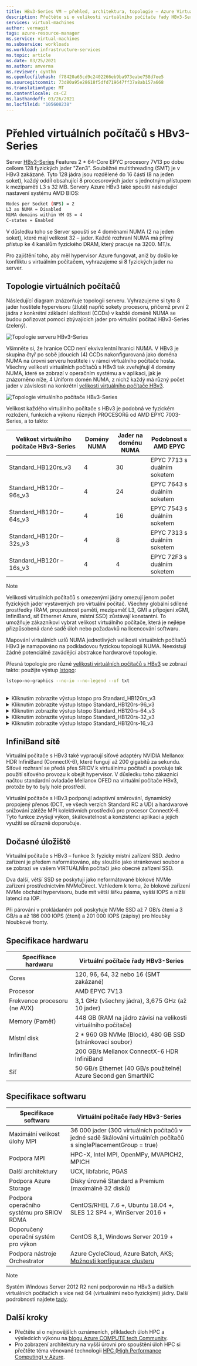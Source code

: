 ```yaml
---
title: HBv3-Series VM – přehled, architektura, topologie – Azure Virtual Machines | Microsoft Docs
description: Přečtěte si o velikosti virtuálního počítače řady HBv3-Series v Azure.
services: virtual-machines
author: vermagit
tags: azure-resource-manager
ms.service: virtual-machines
ms.subservice: workloads
ms.workload: infrastructure-services
ms.topic: article
ms.date: 03/25/2021
ms.author: amverma
ms.reviewer: cynthn
ms.openlocfilehash: f78420a65cd9c2402266eb9ba973eabe758d7ee5
ms.sourcegitcommit: 73d80a95e28618f5dfd719647ff37a8ab157a668
ms.translationtype: MT
ms.contentlocale: cs-CZ
ms.lasthandoff: 03/26/2021
ms.locfileid: "105608238"
---
```

# <a name="hbv3-series-virtual-machine-overview"></a>Přehled virtuálních počítačů s HBv3-Series 

Server [HBv3-Series](../../hbv3-series.md) Features 2 * 64-Core EPYC procesory 7V13 po dobu celkem 128 fyzických jader "Zen3". Souběžné multithreading (SMT) je v HBv3 zakázané. Tyto 128 jádra jsou rozdělené do 16 částí (8 na jeden soket), každý oddíl obsahující 8 procesorových jader s jednotným přístupem k mezipaměti L3 s 32 MB. Servery Azure HBv3 také spouští následující nastavení systému AMD BIOS:

```bash
Nodes per Socket (NPS) = 2
L3 as NUMA = Disabled
NUMA domains within VM OS = 4
C-states = Enabled
```

V důsledku toho se Server spouští se 4 doménami NUMA (2 na jeden soket), které mají velikost 32 – jader. Každé rozhraní NUMA má přímý přístup ke 4 kanálům fyzického DRAM, který pracuje na 3200. MT/s.

Pro zajištění toho, aby měl hypervisor Azure fungovat, aniž by došlo ke konfliktu s virtuálním počítačem, vyhrazujeme si 8 fyzických jader na server.

## <a name="vm-topology"></a>Topologie virtuálních počítačů

Následující diagram znázorňuje topologii serveru. Vyhrazujeme si tyto 8 jader hostitele hypervisoru (žlutě) napříč sokety procesoru, přičemž první 2 jádra z konkrétní základní složitosti (CCDs) v každé doméně NUMA se budou pořizovat pomocí zbývajících jader pro virtuální počítač HBv3-Series (zelený).

![Topologie serveru HBv3-Series](./media/architecture/hbv3/hbv3-topology-server.png)

Všimněte si, že hranice CCD není ekvivalentní hranici NUMA. V HBv3 je skupina čtyř po sobě jdoucích (4) CCDs nakonfigurovaná jako doména NUMA na úrovni serveru hostitele i v rámci virtuálního počítače hosta. Všechny velikosti virtuálních počítačů s HBv3 tak zveřejňují 4 domény NUMA, které se zobrazí v operačním systému a v aplikaci, jak je znázorněno níže, 4 Uniform domén NUMA, z nichž každý má různý počet jader v závislosti na konkrétní [velikosti virtuálního počítače HBv3](../../hbv3-series.md).

![Topologie virtuálního počítače HBv3-Series](./media/architecture/hbv3/hbv3-topology-vm.png)

Velikost každého virtuálního počítače s HBv3 je podobná ve fyzickém rozložení, funkcích a výkonu různých PROCESORů od AMD EPYC 7003-Series, a to takto:

| Velikost virtuálního počítače HBv3-Series             | Domény NUMA | Jader na doménu NUMA  | Podobnost s AMD EPYC         |
|---------------------------------|--------------|------------------------|----------------------------------|
Standard_HB120rs_v3               | 4            | 30                     | EPYC 7713 s duálním soketem            |
Standard_HB120r – 96s_v3            | 4            | 24                     | EPYC 7643 s duálním soketem            |
Standard_HB120r – 64s_v3            | 4            | 16                     | EPYC 7543 s duálním soketem            |
Standard_HB120r – 32s_v3            | 4            | 8                      | EPYC 7313 s duálním soketem            |
Standard_HB120r – 16s_v3            | 4            | 4                      | EPYC 72F3 s duálním soketem            |

> [!NOTE]
> Velikosti virtuálních počítačů s omezenými jádry omezují jenom počet fyzických jader vystavených pro virtuální počítač. Všechny globální sdílené prostředky (RAM, propustnost paměti, mezipaměť L3, GMI a připojení xGMI, InfiniBand, síť Ethernet Azure, místní SSD) zůstávají konstantní. To umožňuje zákazníkovi vybrat velikost virtuálního počítače, která je nejlépe přizpůsobená dané sadě úloh nebo požadavků na licencování softwaru.

Mapování virtuálních uzlů NUMA jednotlivých velikostí virtuálních počítačů HBv3 je namapováno na podkladovou fyzickou topologii NUMA. Neexistují žádné potenciálně zavádějící abstrakce hardwarové topologie. 

Přesná topologie pro různé [velikosti virtuálních počítačů s HBv3](../../hbv3-series.md) se zobrazí takto: použijte výstup [lstopo](https://linux.die.net/man/1/lstopo):
```bash
lstopo-no-graphics --no-io --no-legend --of txt
```
<br>
<details>
<summary>Kliknutím zobrazíte výstup lstopo pro Standard_HB120rs_v3</summary>

![lstopo výstup pro virtuální počítač HBv3-120](./media/architecture/hbv3/hbv3-120-lstopo.png)
</details>

<details>
<summary>Kliknutím zobrazíte výstup lstopo Standard_HB120rs-96_v3</summary>

![lstopo výstup pro virtuální počítač HBv3-96](./media/architecture/hbv3/hbv3-96-lstopo.png)
</details>

<details>
<summary>Kliknutím zobrazíte výstup lstopo Standard_HB120rs-64_v3</summary>

![výstup lstopo pro virtuální počítač HBv3-64](./media/architecture/hbv3/hbv3-64-lstopo.png)
</details>

<details>
<summary>Kliknutím zobrazíte výstup lstopo Standard_HB120rs-32_v3</summary>

![výstup lstopo pro virtuální počítač s HBv3-32](./media/architecture/hbv3/hbv3-32-lstopo.png)
</details>

<details>
<summary>Kliknutím zobrazíte výstup lstopo Standard_HB120rs-16_v3</summary>

![lstopo výstup pro virtuální počítač s HBv3-16](./media/architecture/hbv3/hbv3-16-lstopo.png)
</details>

## <a name="infiniband-networking"></a>InfiniBand sítě
Virtuální počítače s HBv3 také vypracují síťové adaptéry NVIDIA Mellanox HDR InfiniBand (ConnectX-6), které fungují až 200 gigabitů za sekundu. Síťové rozhraní se předá přes SRIOV k virtuálnímu počítači a povoluje tak použití síťového provozu k obejít hypervisor. V důsledku toho zákazníci načtou standardní ovladače Mellanox OFED na virtuální počítače HBv3, protože by to byly holé prostředí.

Virtuální počítače s HBv3 podporují adaptivní směrování, dynamický propojený přenos (DCT, ve všech verzích Standard RC a UD) a hardwarové snižování zátěže MPI kolektivních prostředků pro procesor ConnectX-6. Tyto funkce zvyšují výkon, škálovatelnost a konzistenci aplikací a jejich využití se důrazně doporučuje.

## <a name="temporary-storage"></a>Dočasné úložiště
Virtuální počítače s HBv3 – funkce 3: fyzicky místní zařízení SSD. Jedno zařízení je předem naformátováno, aby sloužilo jako stránkovací soubor a se zobrazí ve vašem VIRTUÁLNÍm počítači jako obecné zařízení SSD.

Dva další, větší SSD se poskytují jako neformátované blokové NVMe zařízení prostřednictvím NVMeDirect. Vzhledem k tomu, že blokové zařízení NVMe obchází hypervisoru, bude mít větší šířku pásma, vyšší IOPS a nižší latenci na IOP.

Při párování v prokládaném poli poskytuje NVMe SSD až 7 GB/s čtení a 3 GB/s a až 186 000 IOPS (čtení) a 201 000 IOPS (zápisy) pro hloubky hloubkové fronty.

## <a name="hardware-specifications"></a>Specifikace hardwaru 

| Specifikace hardwaru          | Virtuální počítače řady HBv3-Series              |
|----------------------------------|----------------------------------|
| Cores                            | 120, 96, 64, 32 nebo 16 (SMT zakázané)               | 
| Procesor                              | AMD EPYC 7V13                   | 
| Frekvence procesoru (ne AVX)          | 3,1 GHz (všechny jádra), 3,675 GHz (až 10 jader)    | 
| Memory (Paměť)                           | 448 GB (RAM na jádro závisí na velikosti virtuálního počítače)         | 
| Místní disk                       | 2 * 960 GB NVMe (Block), 480 GB SSD (stránkovací soubor) | 
| InfiniBand                       | 200 GB/s Mellanox ConnectX-6 HDR InfiniBand | 
| Síť                          | 50 GB/s Ethernet (40 GB/s použitelné) Azure Second gen SmartNIC | 

## <a name="software-specifications"></a>Specifikace softwaru 

| Specifikace softwaru        | Virtuální počítače řady HBv3-Series                                            | 
|--------------------------------|-----------------------------------------------------------|
| Maximální velikost úlohy MPI               | 36 000 jader (300 virtuálních počítačů v jedné sadě škálování virtuálních počítačů s singlePlacementGroup = true) |
| Podpora MPI                    | HPC-X, Intel MPI, OpenMPy, MVAPICH2, MPICH  |
| Další architektury          | UCX, libfabric, PGAS                  |
| Podpora Azure Storage          | Disky úrovně Standard a Premium (maximálně 32 disků)              |
| Podpora operačního systému pro SRIOV RDMA      | CentOS/RHEL 7.6 +, Ubuntu 18.04 +, SLES 12 SP4 +, WinServer 2016 +           |
| Doporučený operační systém pro výkon | CentOS 8,1, Windows Server 2019 +
| Podpora nástroje Orchestrator           | Azure CycleCloud, Azure Batch, AKS; [Možnosti konfigurace clusteru](../../sizes-hpc.md#cluster-configuration-options)                      | 

> [!NOTE] 
> Systém Windows Server 2012 R2 není podporován na HBv3 a dalších virtuálních počítačích s více než 64 (virtuálními nebo fyzickými) jádry. Další podrobnosti najdete [tady](https://docs.microsoft.com/windows-server/virtualization/hyper-v/supported-windows-guest-operating-systems-for-hyper-v-on-windows).

## <a name="next-steps"></a>Další kroky

- Přečtěte si o nejnovějších oznámeních, příkladech úloh HPC a výsledcích výkonu na [blogu Azure COMPUTE tech Community](https://techcommunity.microsoft.com/t5/azure-compute/bg-p/AzureCompute).
- Pro zobrazení architektury na vyšší úrovni pro spouštění úloh HPC si přečtěte téma věnované technologii [HPC (High Performance Computing) v Azure](/azure/architecture/topics/high-performance-computing/).
